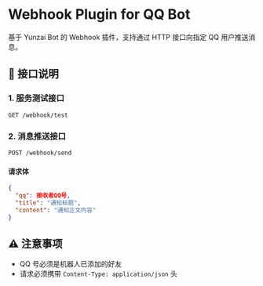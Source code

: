 # Webhook Plugin for QQ Bot

基于 Yunzai Bot 的 Webhook 插件，支持通过 HTTP 接口向指定 QQ 用户推送消息。

## 🔧 接口说明

### 1. 服务测试接口

```http
GET /webhook/test
```

### 2. 消息推送接口

```http
POST /webhook/send
```

####  请求体

```json
{
  "qq": 接收者QQ号,
  "title": "通知标题",
  "content": "通知正文内容"
}
```
## ⚠️ 注意事项
- QQ 号必须是机器人已添加的好友
- 请求必须携带 `Content-Type: application/json` 头